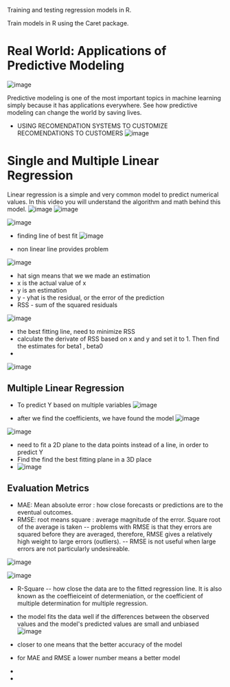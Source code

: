  Training and testing regression models in R.
 
 Train models in R using the Caret package.
 
 # Real World: Applications of Predictive Modeling
 ![image](https://user-images.githubusercontent.com/48233453/126876651-cf5ec981-bb6c-4180-a276-cca48bd55d8e.png)

 Predictive modeling is one of the most important topics in machine learning simply because it has applications everywhere. See how predictive modeling can change the world by saving lives.
 
 - USING RECOMENDATION SYSTEMS TO CUSTOMIZE RECOMENDATIONS TO CUSTOMERS
![image](https://user-images.githubusercontent.com/48233453/126876673-37c6f463-a339-448a-a745-158f536acb8d.png)




# Single and Multiple Linear Regression
Linear regression is a simple and very common model to predict numerical values. In this video you will understand the algorithm and math behind this model.
![image](https://user-images.githubusercontent.com/48233453/126876698-57d6fd3f-e2d2-494f-b5b0-c9da7a7946b7.png)
![image](https://user-images.githubusercontent.com/48233453/126876710-481e792f-8e36-4d9b-9488-61d512af94fe.png)

![image](https://user-images.githubusercontent.com/48233453/126876725-2078b61b-7268-465e-af4b-54ec966fb528.png)

- finding line of best fit
![image](https://user-images.githubusercontent.com/48233453/126876741-b88e4040-cc4b-405b-9316-9a668b8ae6b5.png)

- non linear line provides problem

![image](https://user-images.githubusercontent.com/48233453/126876756-a5412ab9-bd7a-4bcd-9a18-05c1e5e9d08c.png)

- hat sign means that we we made an estimation
- x is the actual value of x
- y is an estimation
- y - yhat is the residual, or the error of the prediction
- RSS - sum of the squared residuals

![image](https://user-images.githubusercontent.com/48233453/126876798-5c67f807-8995-4b49-8715-c8a1412e1b86.png)



- the best fitting line, need to minimize RSS
- calculate the derivate of RSS based on x and y and set it to 1. Then find the estimates for beta1 , beta0
- 
![image](https://user-images.githubusercontent.com/48233453/126876853-2c60a3c6-22ea-4a7d-b922-232f807c26a6.png)

## Multiple Linear Regression
- To predict Y based on multiple variables
![image](https://user-images.githubusercontent.com/48233453/126876873-de196180-6371-417f-a10f-4cfa538e9491.png)

- after we find the coefficients, we have found the model
![image](https://user-images.githubusercontent.com/48233453/126876893-75ec2780-5fe4-4dbe-811e-caba516be68f.png)

![image](https://user-images.githubusercontent.com/48233453/126876910-d4bc8f34-e102-4d81-a021-8638c4ed19c1.png)

- need to fit a 2D plane to the data points instead of a line, in order to predict Y
- Find the find the best fitting plane in a 3D place
- ![image](https://user-images.githubusercontent.com/48233453/126876929-6d02ddbd-7481-441b-8f69-eba3b44f60f8.png)

## Evaluation Metrics
- MAE: Mean absolute error : how close forecasts or predictions are to the eventual outcomes.
- RMSE: root means square : average magnitude of the error. Square root of the average is taken
-- problems with RMSE is that they errors are squared before they are averaged, therefore, RMSE gives a relatively high weight to large errors (outliers).
-- RMSE is not useful when large errors are not particularly undesireable.

![image](https://user-images.githubusercontent.com/48233453/126876945-f975e563-6b19-41ca-a15f-56428260a7c6.png)

![image](https://user-images.githubusercontent.com/48233453/126876957-8b5cbb8b-d908-42e5-9eb1-b6c6574c45ef.png)


- R-Square
-- how close the data are to the fitted regression line. It is also known as the coeffieiceint of determeniation, or the coefficient of multiple determination for multiple regression.
- the model fits the data well if the differences between the observed values and the model's predicted values are small and unbiased
![image](https://user-images.githubusercontent.com/48233453/126877077-d79f8951-1623-439b-82b9-340301d41b9c.png)

- closer to one means that the better accuracy of the model
- for MAE and RMSE a lower number means a better model
- 





- 
